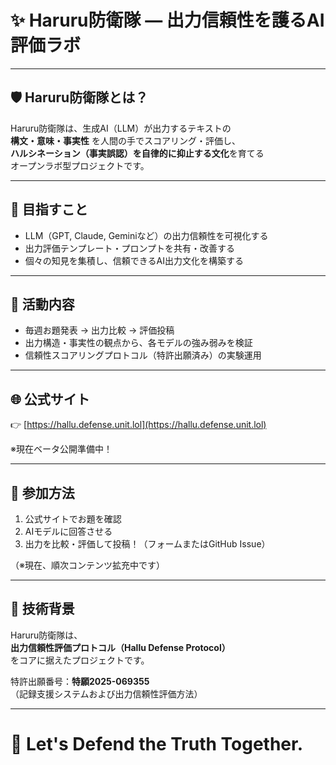 # ✨ Haruru防衛隊 — 出力信頼性を護るAI評価ラボ

---

## 🛡️ Haruru防衛隊とは？

Haruru防衛隊は、生成AI（LLM）が出力するテキストの  
**構文・意味・事実性** を人間の手でスコアリング・評価し、  
**ハルシネーション（事実誤認）を自律的に抑止する文化**を育てる  
オープンラボ型プロジェクトです。

---

## 🎯 目指すこと

- LLM（GPT, Claude, Geminiなど）の出力信頼性を可視化する
- 出力評価テンプレート・プロンプトを共有・改善する
- 個々の知見を集積し、信頼できるAI出力文化を構築する

---

## 🧪 活動内容

- 毎週お題発表 → 出力比較 → 評価投稿
- 出力構造・事実性の観点から、各モデルの強み弱みを検証
- 信頼性スコアリングプロトコル（特許出願済み）の実験運用

---

## 🌐 公式サイト

👉 [https://hallu.defense.unit.lol](https://hallu.defense.unit.lol)

※現在ベータ公開準備中！

---

## 🤝 参加方法

1. 公式サイトでお題を確認
2. AIモデルに回答させる
3. 出力を比較・評価して投稿！（フォームまたはGitHub Issue）

（※現在、順次コンテンツ拡充中です）

---

## 📜 技術背景

Haruru防衛隊は、  
**出力信頼性評価プロトコル（Hallu Defense Protocol）**  
をコアに据えたプロジェクトです。

特許出願番号：**特願2025-069355**  
（記録支援システムおよび出力信頼性評価方法）

---

# 🚀 Let's Defend the Truth Together.
